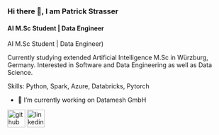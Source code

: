 ### Hi there 👋, I am Patrick Strasser
#### AI M.Sc Student | Data Engineer
AI M.Sc Student | Data Engineer)

Currently studying extended Artificial Intelligence M.Sc in Würzburg, Germany. Interested in Software and Data Engineering as well as Data Science.

Skills: Python, Spark, Azure, Databricks, Pytorch

- 🔭 I’m currently working on Datamesh GmbH 


[<img src='https://cdn.jsdelivr.net/npm/simple-icons@3.0.1/icons/github.svg' alt='github' height='40'>](https://github.com/strasserpatrick)  [<img src='https://cdn.jsdelivr.net/npm/simple-icons@3.0.1/icons/linkedin.svg' alt='linkedin' height='40'>](https://www.linkedin.com/in/https://www.linkedin.com/in/strasserpatrick//)  

